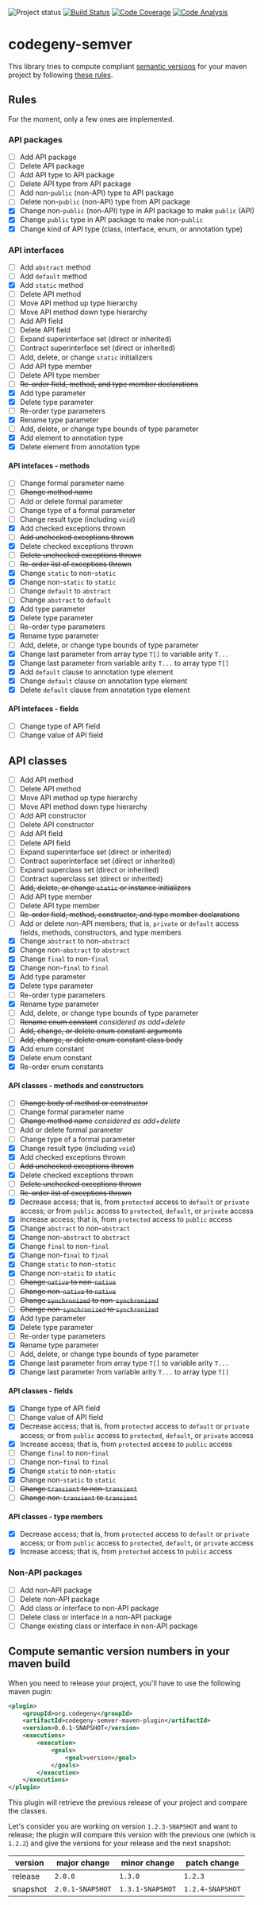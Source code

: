 ![Project status](https://img.shields.io/badge/status-experimental-red.svg)
[![Build Status](https://img.shields.io/travis/codegeny/codegeny-semver.svg)](https://travis-ci.org/codegeny/codegeny-semver)
[![Code Coverage](https://img.shields.io/codecov/c/github/codegeny/codegeny-semver.svg)](https://codecov.io/gh/codegeny/codegeny-semver)
[![Code Analysis](https://img.shields.io/codacy/grade/f714017b351e4d8981a6df40857e51f9.svg)](https://www.codacy.com/app/codegeny/codegeny-semver)

# codegeny-semver

This library tries to compute compliant [semantic versions](http://semver.org) for your maven project by following [these rules](https://wiki.eclipse.org/Evolving_Java-based_APIs_2).

## Rules

For the moment, only a few ones are implemented.

### API packages

- [ ] Add API package
- [ ] Delete API package
- [ ] Add API type to API package
- [ ] Delete API type from API package
- [ ] Add non-`public` (non-API) type to API package
- [ ] Delete non-`public` (non-API) type from API package
- [X] Change non-`public` (non-API) type in API package to make `public` (API)
- [X] Change `public` type in API package to make non-`public`
- [X] Change kind of API type (class, interface, enum, or annotation type)

### API interfaces

- [ ] Add `abstract` method
- [ ] Add `default` method
- [X] Add `static` method
- [ ] Delete API method 
- [ ] Move API method up type hierarchy
- [ ] Move API method down type hierarchy
- [ ] Add API field
- [ ] Delete API field
- [ ] Expand superinterface set (direct or inherited)
- [ ] Contract superinterface set (direct or inherited)
- [ ] Add, delete, or change `static` initializers
- [ ] Add API type member
- [ ] Delete API type member
- [ ] ~~Re-order field, method, and type member declarations~~
- [X] Add type parameter
- [X] Delete type parameter
- [ ] Re-order type parameters
- [X] Rename type parameter
- [ ] Add, delete, or change type bounds of type parameter
- [X] Add element to annotation type
- [X] Delete element from annotation type

#### API intefaces - methods

- [ ] Change formal parameter name
- [ ] ~~Change method name~~
- [ ] Add or delete formal parameter
- [ ] Change type of a formal parameter
- [ ] Change result type (including `void`)
- [X] Add checked exceptions thrown
- [ ] ~~Add unchecked exceptions thrown~~
- [X] Delete checked exceptions thrown
- [ ] ~~Delete unchecked exceptions thrown~~
- [ ] ~~Re-order list of exceptions thrown~~
- [X] Change `static` to non-`static`
- [X] Change non-`static` to `static`
- [ ] Change `default` to `abstract`
- [ ] Change `abstract` to `default`
- [X] Add type parameter
- [X] Delete type parameter
- [ ] Re-order type parameters
- [X] Rename type parameter
- [ ] Add, delete, or change type bounds of type parameter
- [X] Change last parameter from array type `T[]` to variable arity `T...`
- [X] Change last parameter from variable arity `T...` to array type `T[]`
- [X] Add `default` clause to annotation type element
- [X] Change `default` clause on annotation type element
- [X] Delete `default` clause from annotation type element

#### API intefaces - fields

- [ ] Change type of API field
- [ ] Change value of API field

## API classes

- [ ] Add API method
- [ ] Delete API method
- [ ] Move API method up type hierarchy
- [ ] Move API method down type hierarchy
- [ ] Add API constructor
- [ ] Delete API constructor
- [ ] Add API field
- [ ] Delete API field
- [ ] Expand superinterface set (direct or inherited)
- [ ] Contract superinterface set (direct or inherited)
- [ ] Expand superclass set (direct or inherited)
- [ ] Contract superclass set (direct or inherited)
- [ ] ~~Add, delete, or change `static` or instance initializers~~
- [ ] Add API type member
- [ ] Delete API type member
- [ ] ~~Re-order field, method, constructor, and type member declarations~~
- [ ] Add or delete non-API members; that is, `private` or `default` access fields, methods, constructors, and type members
- [X] Change `abstract` to non-`abstract`
- [X] Change non-`abstract` to `abstract`
- [X] Change `final` to non-`final`
- [X] Change non-`final` to `final`
- [X] Add type parameter
- [X] Delete type parameter
- [ ] Re-order type parameters
- [X] Rename type parameter
- [ ] Add, delete, or change type bounds of type parameter
- [ ] ~~Rename enum constant~~ _considered as add+delete_
- [ ] ~~Add, change, or delete enum constant arguments~~
- [ ] ~~Add, change, or delete enum constant class body~~
- [X] Add enum constant
- [X] Delete enum constant
- [X] Re-order enum constants

#### API classes - methods and constructors

- [ ] ~~Change body of method or constructor~~
- [ ] Change formal parameter name
- [ ] ~~Change method name~~ _considered as add+delete_
- [ ] Add or delete formal parameter
- [ ] Change type of a formal parameter
- [X] Change result type (including `void`)
- [X] Add checked exceptions thrown
- [ ] ~~Add unchecked exceptions thrown~~
- [X] Delete checked exceptions thrown
- [ ] ~~Delete unchecked exceptions thrown~~
- [ ] ~~Re-order list of exceptions thrown~~
- [X] Decrease access; that is, from `protected` access to `default` or `private` access; or from `public` access to `protected`, `default`, or `private` access
- [X] Increase access; that is, from `protected` access to `public` access
- [X] Change `abstract` to non-`abstract`
- [X] Change non-`abstract` to `abstract`
- [X] Change `final` to non-`final`
- [X] Change non-`final` to `final`
- [X] Change `static` to non-`static`
- [X] Change non-`static` to `static`
- [ ] ~~Change `native` to non-`native`~~
- [ ] ~~Change non-`native` to `native`~~
- [ ] ~~Change `synchronized` to non-`synchronized`~~
- [ ] ~~Change non-`synchronized` to `synchronized`~~
- [X] Add type parameter
- [X] Delete type parameter
- [ ] Re-order type parameters
- [X] Rename type parameter
- [ ] Add, delete, or change type bounds of type parameter
- [X] Change last parameter from array type `T[]` to variable arity `T...`
- [X] Change last parameter from variable arity `T...` to array type `T[]`

#### API classes - fields

- [X] Change type of API field
- [ ] Change value of API field
- [X] Decrease access; that is, from `protected` access to `default` or `private` access; or from `public` access to `protected`, `default`, or `private` access
- [X] Increase access; that is, from `protected` access to `public` access
- [ ] Change `final` to non-`final`
- [ ] Change non-`final` to `final`
- [X] Change `static` to non-`static`
- [X] Change non-`static` to `static`
- [ ] ~~Change `transient` to non-`transient`~~
- [ ] ~~Change non-`transient` to `transient`~~

#### API classes - type members

- [X] Decrease access; that is, from `protected` access to `default` or `private` access; or from `public` access to `protected`, `default`, or `private` access
- [X] Increase access; that is, from `protected` access to `public` access

### Non-API packages

- [ ] Add non-API package
- [ ] Delete non-API package
- [ ] Add class or interface to non-API package
- [ ] Delete class or interface in a non-API package
- [ ] Change existing class or interface in non-API package

## Compute semantic version numbers in your maven build

When you need to release your project, you'll have to use the following maven pugin:

```xml
<plugin>
	<groupId>org.codegeny</groupId>
	<artifactId>codegeny-semver-maven-plugin</artifactId>
	<version>0.0.1-SNAPSHOT</version>
	<executions>
		<execution>
			<goals>
				<goal>version</goal>
			</goals>
		</execution>
	</executions>
</plugin>
```

This plugin will retrieve the previous release of your project and compare the classes.

Let's consider you are working on version `1.2.3-SNAPSHOT` and want to release; the plugin will compare this version with the previous one (which is `1.2.2`) and give the versions for your release and the next snapshot:

| version  | major change     | minor change     | patch change     |
| -------- | ---------------- | ---------------- | ---------------- |
| release  | `2.0.0`          | `1.3.0`          | `1.2.3`          |
| snapshot | `2.0.1-SNAPSHOT` | `1.3.1-SNAPSHOT` | `1.2.4-SNAPSHOT` |

